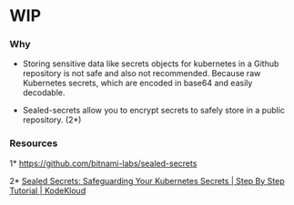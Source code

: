 # WIP

### Why

- Storing sensitive data like secrets objects for kubernetes in a Github repository is not safe and also not recommended. Because raw Kubernetes secrets, which are encoded in base64 and easily decodable.

- Sealed-secrets allow you to encrypt secrets to safely store in a public repository. (2*) 

### Resources

1* https://github.com/bitnami-labs/sealed-secrets

2* [Sealed Secrets: Safeguarding Your Kubernetes Secrets | Step By Step Tutorial | KodeKloud](https://www.youtube.com/watch?v=wWMJCY2E0d4)
